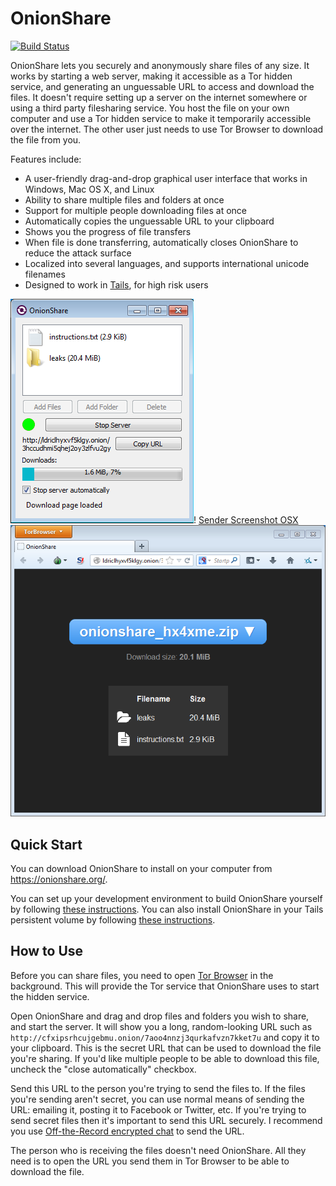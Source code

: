 # OnionShare

[![Build Status](https://travis-ci.org/micahflee/onionshare.png)](https://travis-ci.org/micahflee/onionshare)

OnionShare lets you securely and anonymously share files of any size. It works by starting a web server, making it accessible as a Tor hidden service, and generating an unguessable URL to access and download the files. It doesn't require setting up a server on the internet somewhere or using a third party filesharing service. You host the file on your own computer and use a Tor hidden service to make it temporarily accessible over the internet. The other user just needs to use Tor Browser to download the file from you.

Features include:

* A user-friendly drag-and-drop graphical user interface that works in Windows, Mac OS X, and Linux
* Ability to share multiple files and folders at once
* Support for multiple people downloading files at once
* Automatically copies the unguessable URL to your clipboard
* Shows you the progress of file transfers
* When file is done transferring, automatically closes OnionShare to reduce the attack surface
* Localized into several languages, and supports international unicode filenames
* Designed to work in [Tails](https://tails.boum.org/), for high risk users

![Sender Screenshot](/screenshot_sender.png)! [Sender Screenshot OSX](/screenshot_sender_osx.png)
![Receiver Screenshot](/screenshot_receiver.png)

## Quick Start

You can download OnionShare to install on your computer from <https://onionshare.org/>.

You can set up your development environment to build OnionShare yourself by following [these instructions](/BUILD.md). You can also install OnionShare in your Tails persistent volume by following [these instructions](/tails/README.md).

## How to Use

Before you can share files, you need to open [Tor Browser](https://www.torproject.org/) in the background. This will provide the Tor service that OnionShare uses to start the hidden service.

Open OnionShare and drag and drop files and folders you wish to share, and start the server. It will show you a long, random-looking URL such as `http://cfxipsrhcujgebmu.onion/7aoo4nnzj3qurkafvzn7kket7u` and copy it to your clipboard. This is the secret URL that can be used to download the file you're sharing. If you'd like multiple people to be able to download this file, uncheck the "close automatically" checkbox.

Send this URL to the person you're trying to send the files to. If the files you're sending aren't secret, you can use normal means of sending the URL: emailing it, posting it to Facebook or Twitter, etc. If you're trying to send secret files then it's important to send this URL securely. I recommend you use [Off-the-Record encrypted chat](https://pressfreedomfoundation.org/encryption-works#otr) to send the URL.

The person who is receiving the files doesn't need OnionShare. All they need is to open the URL you send them in Tor Browser to be able to download the file.
